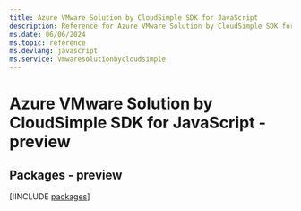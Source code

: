 ```yaml
---
title: Azure VMware Solution by CloudSimple SDK for JavaScript
description: Reference for Azure VMware Solution by CloudSimple SDK for JavaScript
ms.date: 06/06/2024
ms.topic: reference
ms.devlang: javascript
ms.service: vmwaresolutionbycloudsimple
---
```

# Azure VMware Solution by CloudSimple SDK for JavaScript - preview
## Packages - preview
[!INCLUDE [packages](vmware-solution-by-cloudsimple-index.md)]